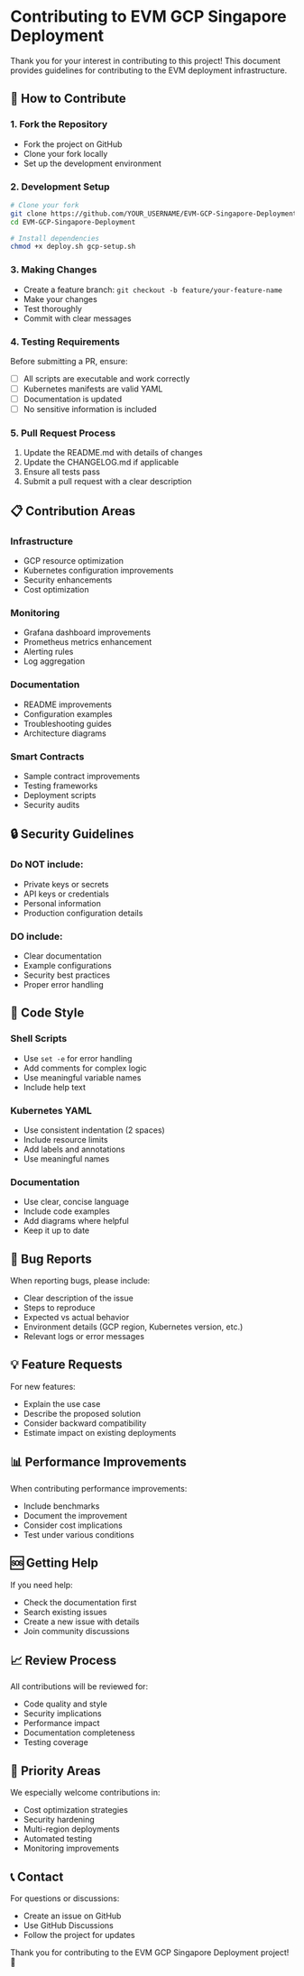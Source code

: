 # Contributing to EVM GCP Singapore Deployment

Thank you for your interest in contributing to this project! This document provides guidelines for contributing to the EVM deployment infrastructure.

## 🤝 How to Contribute

### 1. Fork the Repository
- Fork the project on GitHub
- Clone your fork locally
- Set up the development environment

### 2. Development Setup
```bash
# Clone your fork
git clone https://github.com/YOUR_USERNAME/EVM-GCP-Singapore-Deployment.git
cd EVM-GCP-Singapore-Deployment

# Install dependencies
chmod +x deploy.sh gcp-setup.sh
```

### 3. Making Changes
- Create a feature branch: `git checkout -b feature/your-feature-name`
- Make your changes
- Test thoroughly
- Commit with clear messages

### 4. Testing Requirements
Before submitting a PR, ensure:
- [ ] All scripts are executable and work correctly
- [ ] Kubernetes manifests are valid YAML
- [ ] Documentation is updated
- [ ] No sensitive information is included

### 5. Pull Request Process
1. Update the README.md with details of changes
2. Update the CHANGELOG.md if applicable
3. Ensure all tests pass
4. Submit a pull request with a clear description

## 📋 Contribution Areas

### Infrastructure
- GCP resource optimization
- Kubernetes configuration improvements
- Security enhancements
- Cost optimization

### Monitoring
- Grafana dashboard improvements
- Prometheus metrics enhancement
- Alerting rules
- Log aggregation

### Documentation
- README improvements
- Configuration examples
- Troubleshooting guides
- Architecture diagrams

### Smart Contracts
- Sample contract improvements
- Testing frameworks
- Deployment scripts
- Security audits

## 🔒 Security Guidelines

### Do NOT include:
- Private keys or secrets
- API keys or credentials
- Personal information
- Production configuration details

### DO include:
- Clear documentation
- Example configurations
- Security best practices
- Proper error handling

## 📝 Code Style

### Shell Scripts
- Use `set -e` for error handling
- Add comments for complex logic
- Use meaningful variable names
- Include help text

### Kubernetes YAML
- Use consistent indentation (2 spaces)
- Include resource limits
- Add labels and annotations
- Use meaningful names

### Documentation
- Use clear, concise language
- Include code examples
- Add diagrams where helpful
- Keep it up to date

## 🐛 Bug Reports

When reporting bugs, please include:
- Clear description of the issue
- Steps to reproduce
- Expected vs actual behavior
- Environment details (GCP region, Kubernetes version, etc.)
- Relevant logs or error messages

## 💡 Feature Requests

For new features:
- Explain the use case
- Describe the proposed solution
- Consider backward compatibility
- Estimate impact on existing deployments

## 📊 Performance Improvements

When contributing performance improvements:
- Include benchmarks
- Document the improvement
- Consider cost implications
- Test under various conditions

## 🆘 Getting Help

If you need help:
- Check the documentation first
- Search existing issues
- Create a new issue with details
- Join community discussions

## 📈 Review Process

All contributions will be reviewed for:
- Code quality and style
- Security implications
- Performance impact
- Documentation completeness
- Testing coverage

## 🎯 Priority Areas

We especially welcome contributions in:
- Cost optimization strategies
- Security hardening
- Multi-region deployments
- Automated testing
- Monitoring improvements

## 📞 Contact

For questions or discussions:
- Create an issue on GitHub
- Use GitHub Discussions
- Follow the project for updates

Thank you for contributing to the EVM GCP Singapore Deployment project! 🚀